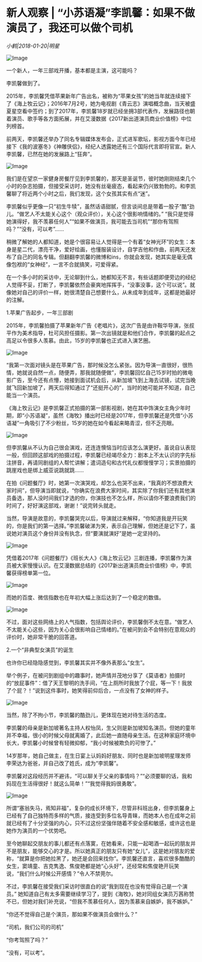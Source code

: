 # 新人观察 | “小苏语凝”李凯馨：如果不做演员了，我还可以做个司机

*小鹤|2018-01-20|明星*

![Image](http://static.ylzbl.com/uploads/ueditor/php/upload/image/20180122/1516604671672899.png)

一个新人，一年三部戏开播，基本都是主演，这可能吗？

李凯馨做到了。

2015年，李凯馨凭借苹果新年广告出名，被称为“苹果女孩”的她当年就连续接下了《海上牧云记》；2016年7月2号，她为电视剧《青云志》演唱概念曲，当天被盛夏星空看中签约；到了2017年，李凯馨18岁就已经坐拥3部代表作，发展路径也朝着演员、歌手等各方面拓展，并在艾漫数据《2017新出道演员商业价值榜》中位列榜首。

前两天，李凯馨还举办了同名专辑媒体发布会，正式进军歌坛，影视方面今年已经接下《我的波塞冬》《神雕侠侣》，经纪人透露她还有三个国际代言即将官宣。新人李凯馨，已然在她的发展路上“狂奔”。

![Image](http://p2.pstatp.com/large/594b000555a593fcfa3d)

我们是在望京一家健身房餐厅见到李凯馨的，那天是圣诞节，彼时她刚刚结束几个小时的杂志拍摄，但接受采访时，她没有丝毫疲态，看起来仍兴致勃勃的。和李凯馨聊了将近两个小时之后，我们发现，这个女孩其实有点“迷”。

李凯馨似乎更像一只“初生牛犊”，虽然话语甜腻，但言谈间总是带着一股子“酷”劲儿。“做艺人不太能关心这个（观众评价），关心这个很影响情绪的。” “我只是觉得她演得好，我不羡慕任何人”“如果不做演员，我可能去当司机”“那你有驾照吗？”“没有，可以考”……

稍微了解她的人都知道，她是个很容易让人觉得是一个有着“女神光环”的女生：本身是星二代，漂亮干净，爱好绘画，也懂服装设计，自学吉他和作曲，前两天还发布了自己的同名专辑。但翻翻李凯馨的微博和ins，你就会发现，她其实是毫无偶像包袱的“女神经”，一言不合就搞笑，可爱得紧。

在一个多小时的采访中，无论聊到什么，她都知无不言，有些话题即便旁边的经纪人觉得不妥，打断了，李凯馨依然会豪爽地挥挥手，“没事没事，这个可以说”。就像她对自己的评价一样，她很清楚自己想要什么，从未成年到成年，这都是她最好的注解。

1.苹果广告起步，一年三部剧

2015年，李凯馨拍摄了苹果新年广告《老唱片》，这次广告是由许鞍华导演，张叔平作为美术指导，杜可风担任摄影。第一次出镜就是和他们合作，李凯馨的起点之高足以令很多人羡慕。由此，15岁的李凯馨也正式进入演艺圈。

![Image](http://p2.pstatp.com/large/5b3f000525c00ccf82b9)

“我第一次面对镜头是在苹果广告，那时候没怎么紧张。因为导演一直很好，很热情，她就说自然一点，随便弄，那我就随便做”，李凯馨回忆自己15岁时拍的微电影广告，至今还有点懵，她接到面试机会后，从新加坡飞到上海去试镜，试完当晚就飞回新加坡了，两天后得知通过了“还挺开心的”，当时的她可能并不知道，自己能当一个演员。

《海上牧云记》是李凯馨正式拍摄的第一部影视剧，她在其中饰演女主角少年时期，即“小苏语凝”，虽然《海牧》播出时已经是2017年，但李凯馨还是凭借“小苏语凝”一角吸引了不少粉丝，15岁的她在如今看起来略青涩，但不乏亮眼。

![Image](http://p3.pstatp.com/large/5b3f000525bf46f42d73)

但李凯馨从不认为自己很会演戏，还连连懊恼当时应该怎么演更好。虽说自认表现一般，但回顾这部戏的拍摄过程，李凯馨已经竭尽全力：剧本上不太认识的字先标注拼音，再请同剧组的人帮忙讲解；遣词造句和古代礼仪都慢慢学习；实景拍摄的跳崖戏也是绑上威亚说跳就跳……

在拍《问题餐厅》时，她第一次演哭戏，却怎么也哭不出来，“我真的不想浪费大家时间”，但导演当即就说，“你确实在浪费大家时间，其实除了你我们还有其他演员备选，那人没时间我们才选的你，你演技也不怎么样，所以请你不要浪费我们的时间了，好好演这部戏，谢谢！”说完转头就走。

当然，导演是故意的，李凯馨哭完以后，导演就过来解释，“你知道我是开玩笑的，你是我们的第一选择。”李凯馨破涕为笑，表示自己理解，但她还是记下了，虽说她对演员这个身份并没有执念，但“要演就演好”是她一定坚持的。

![Image](http://p2.pstatp.com/large/5b410004b9df7499ab8f)

凭借着2017年《问题餐厅》《班长大人》《海上牧云记》三剧连播，李凯馨作为演员被大家慢慢认识。在艾漫数据总结的《2017新出道演员商业价值榜》中，李凯馨获得榜单第一位。

![Image](http://p3.pstatp.com/large/5b410004b9e136f61b55)

而她的百度、微信指数也在年初大幅上涨后达到了一个稳定的数值。

![Image](http://p2.pstatp.com/large/5b410004b9ddd2aa5123)

不过，面对这些网络上的人气指数，包括舆论评价，李凯馨倒不太在意。“做艺人不太能关心这些，因为关心会很影响自己情绪的。”在被问到会不会特别在意观众的评价时，她非常干脆的回答道。

2.一个“非典型女演员”的诞生

也许你已经隐隐感觉到，李凯馨其实并不像外表那么“女生”。

举个例子，在被问到剧组中的趣事时，她声情并茂地分享了《莫语者》拍摄时的“放屁事件”：借了天王黎明的洗手间，“在上厕所时我放了个屁，等一下！我放了个屁？！”说到这件事时，她笑得前仰后合，一点没有了女神的样子。

![Image](http://p3.pstatp.com/large/5b42000313630d62aad3)

当然，除了不拘小节，李凯馨的酷劲儿，更体现在她对待生活的态度。

李凯馨的母亲是新加坡著名主持人权怡凤，生父则是新加坡知名演员。但她的童年并不幸福，很小的时候父母就离婚了，此后她一直随母亲生活。在这种家庭环境中长大，李凯馨小时候曾有轻微抑郁，“我小时候被欺负的可惨了。”

14岁那年，她自己做主，在生日宴上认妈妈好朋友、同时也是新加坡明星理发师李荣达为爸爸，并自己改了姓氏，成为“李凯馨”。

李凯馨对这段经历并不避讳，“可以聊关于父亲的事情吗？”“必须要聊的话，我和妈现在生活得很好！就这么简单！”“我觉得我妈很勇敢”。

![Image](http://p3.pstatp.com/large/5b4200031366450472f7)

所谓“塞翁失马，焉知非福”，复杂的成长环境下，尽管非科班出身，但李凯馨身上已经有了自己独特而多样的气质，接连受到多位名导青睐，而她本人也在成年之前就已经有了十分坚强的内心，只不过这份坚强伴随着不安全感和敏感，或许这也是她作为演员的一个优势吧。

至今她聊起交朋友的事儿都还有点落寞，在她看来，只能一起喝酒一起玩的朋友并不是朋友，能够交心的才是。所以她真正的朋友只有她“女儿”，这是她对朋友的爱称，“就算是你把她拉黑了，她还是会回来找你”。李凯馨还直言，喜欢很多酷酷的女生，窦靖童、吉克隽逸、焦俊艳都是她“心头好”，还经常和焦俊艳开玩笑说，“我们什么时候公开感情？”令人不禁莞尔。

不过，李凯馨在接受我们采访时很直白的说“我到现在也没有觉得自己是一个演员。” 她知道自己有太多需要继续学习了，提到《海牧》，她对同组女演员万茜称赞不已，但她对我们补充说，“但我不羡慕任何人，因为羡慕来自嫉妒，我不嫉妒。”

“你还不觉得自己是个演员，那如果不做演员会做什么？”

“司机，我们公司的司机”

“你考驾照了吗？”

“没有，可以考”。

